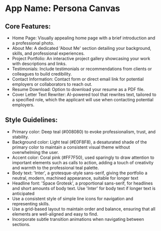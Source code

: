 # **App Name**: Persona Canvas

## Core Features:

- Home Page: Visually appealing home page with a brief introduction and a professional photo.
- About Me: A dedicated 'About Me' section detailing your background, skills, and professional experiences.
- Project Portfolio: An interactive project gallery showcasing your work with descriptions and links.
- Testimonials: Include testimonials or recommendations from clients or colleagues to build credibility.
- Contact Information: Contact form or direct email link for potential employers or collaborators to reach out.
- Resume Download: Option to download your resume as a PDF file.
- Cover Letter Text Rewriter: AI-powered tool that rewrites text, tailored to a specified role, which the applicant will use when contacting potential employers.

## Style Guidelines:

- Primary color: Deep teal (#008080) to evoke professionalism, trust, and stability.
- Background color: Light teal (#E0F8F8), a desaturated shade of the primary color to maintain a consistent visual theme without overwhelming the user.
- Accent color: Coral pink (#FF7F50), used sparingly to draw attention to important elements such as calls to action, adding a touch of creativity and warmth to the professional teal palette.
- Body text: 'Inter', a grotesque-style sans-serif, giving the portfolio a neutral, modern, machined appearance, suitable for longer text
- Headline font: 'Space Grotesk', a proportional sans-serif, for headlines and short amounts of body text. Use 'Inter' for body text if longer text is anticipated
- Use a consistent style of simple line icons for navigation and representing skills.
- Use a grid-based layout to maintain order and balance, ensuring that all elements are well-aligned and easy to find.
- Incorporate subtle transition animations when navigating between sections.